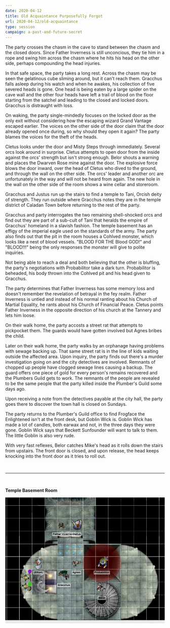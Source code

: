 ```yaml
---
date: 2020-04-12
title: Old Acquaintance Purposefully Forgot
url: 2020-04-12/old-acquaintance
type: session
campaign: a-past-and-future-secret
---
```


The party crosses the chasm in the cave to stand between the chasm and the closed doors. Since Father Inverness is still unconcious, they tie him in a rope and swing him across the chasm where he hits his head on the other side, perhaps compounding the head injuries.

In that safe space, the party takes a long rest. Across the chasm may be seen the gelatinous cube sliming around, but it can't reach them. Gracchus falls asleep during his watch and when he awakes, his collection of five severed heads is gone. One head is being eaten by a large spider on the cave wall and the other four heads have left a trail of blood on the floor starting from the satchel and leading to the closed and locked doors. Gracchus is distraught with loss.

On waking, the party single-mindedly focuses on the locked door as the only exit without considering how the escaping wizard Grand Vantage escaped earlier. The voices on the other side of the door claim that the door already opened once during, so why should they open it again?  The party blames the voices for the theft of the heads.

Cletus looks under the door and Misty Steps through immediately. Several orcs look around in surprise. Cletus attempts to open door from the inside against the orcs' strength but isn't strong enough. Belor shouts a warning and places the Dwarven Rose mine against the door. The explosive force blows the door inward, over the head of Cletus who dived to the ground, and through the wall on the other side. The orcs' leader and another orc are unfortunately in the way and will not be heard from again. The new hole in the wall on the other side of the room shows a wine cellar and storeroom.

Gracchus and Justus run up the stairs to find a temple to Tani, Orcish deity of strength. They run outside where Gracchus notes they are in the temple district of Caladan Town before returning to the rest of the party.

Gracchus and party interrogates the two remaining shell-shocked orcs and find out they are part of a sub-cult of Tani that heralds the empire of Gracchus' homeland in a slavish fashion. The temple basement has an effigy of the imperial eagle used on the standards of the army. The party also finds out that the pit in the room houses a Cohlved monster, which looks like a nest of blood vessels. "BLOOD FOR THE Blood GOD!" and "BLOOD!!!" being the only responses the monster will give to polite inquiries.

Not being able to reach a deal and both believing that the other is bluffing, the party's negotiations with Probabilitor take a dark turn. Probabilitor is beheaded, his body thrown into the Cohlved pit and his head given to Gracchus.

The party determines that Father Inverness has some memory loss and doesn't remember the revelation of betrayal in the fey realm. Father Inverness is untied and instead of his normal ranting about his Church of Martial Equality, he rants about his Church of Financial Peace. Cletus points Father Inverness in the opposite direction of his church at the Tannery and lets him loose.

On their walk home, the party accosts a street rat that attempts to pickpocket them. The guards would have gotten involved but Agnes bribes the child.

Later on their walk home, the party walks by an orphanage having problems with sewage backing up. That same street rat is in the line of kids waiting outside the affected area. Upon inquiry, the party finds out there's a murder investigation going on and the city detectives are involved. Remnants of chopped up people have clogged sewage lines causing a backup. The guard offers one piece of gold for every person's remains recovered and the Plumbers Guild gets to work. The remnants of the people are revealed to be the same people that the party killed inside the Plumber's Guild some days ago.

Upon receiving a note from the detectives payable at the city hall, the party goes there to discover the town hall is closed on Sundays.

The party returns to the Plumber's Guild office to find Frogface the Enlightened isn't at the front desk, but Goblin Wick is. Goblin Wick has made a lot of candles, both earwax and not, in the three days they were gone. Goblin Wick says that Beckett Sunfounder will want to talk to them. The little Goblin is also very rude.

With very fast reflexes, Belor catches Mike's head as it rolls down the stairs from upstairs. The front door is closed, and upon release, the head keeps knocking into the front door as it tries to roll out.

<br/>
<hr/>
<br/>

**Temple Basement Room**

![Room 2](20200412\temple_basement.png)
